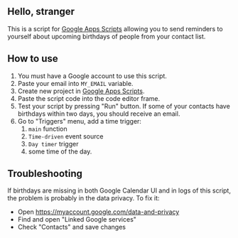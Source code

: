 ## Hello, stranger
This is a script for [Google Apps Scripts](https://script.google.com/home) allowing you to send reminders to yourself
about upcoming birthdays of people from your contact list.

## How to use
1. You must have a Google account to use this script.
2. Paste your email into `MY_EMAIL` variable.
3. Create new project in [Google Apps Scripts](https://script.google.com/home).
4. Paste the script code into the code editor frame.
5. Test your script by pressing "Run" button. If some of your contacts have birthdays within two days, 
you should receive an email.
6. Go to "Triggers" menu, add a time trigger:
   1. `main` function
   2. `Time-driven` event source
   3. `Day timer` trigger
   4. some time of the day.

## Troubleshooting
If birthdays are missing in both Google Calendar UI and in logs of this script, the problem is probably in the data privacy.
To fix it:
* Open https://myaccount.google.com/data-and-privacy
* Find and open "Linked Google services"
* Check "Contacts" and save changes
